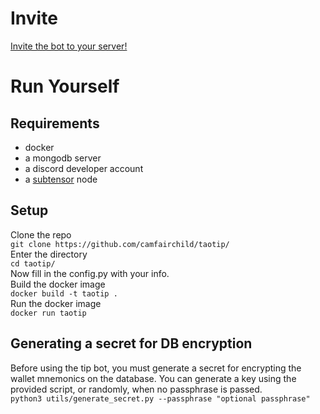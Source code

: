 # Invite
 [Invite the bot to your server!](https://discord.com/api/oauth2/authorize?client_id=323594922584440832&permissions=274877975616&scope=bot)

# Run Yourself
## Requirements
- docker
- a mongodb server
- a discord developer account
- a [subtensor](https://github.com/opentensor/subtensor/) node

## Setup
Clone the repo  
`git clone https://github.com/camfairchild/taotip/`  
Enter the directory  
`cd taotip/`  
Now fill in the config.py with your info.  
Build the docker image  
`docker build -t taotip .`  
Run the docker image  
`docker run taotip`

## Generating a secret for DB encryption
Before using the tip bot, you must generate a secret for encrypting the wallet mnemonics on the database.
You can generate a key using the provided script, or randomly, when no passphrase is passed.   
`python3 utils/generate_secret.py --passphrase "optional passphrase"`  

